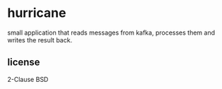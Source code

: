 # hurricane

small application that reads messages from kafka, processes
them and writes the result back.

## license

2-Clause BSD
